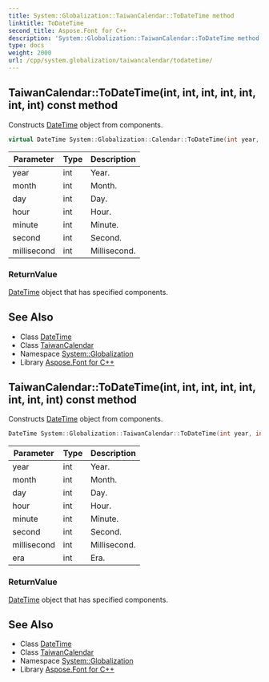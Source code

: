 ```yaml
---
title: System::Globalization::TaiwanCalendar::ToDateTime method
linktitle: ToDateTime
second_title: Aspose.Font for C++
description: 'System::Globalization::TaiwanCalendar::ToDateTime method. Constructs DateTime object from components in C++.'
type: docs
weight: 2000
url: /cpp/system.globalization/taiwancalendar/todatetime/
---
```

## TaiwanCalendar::ToDateTime(int, int, int, int, int, int, int) const method


Constructs [DateTime](../../../system/datetime/) object from components.

```cpp
virtual DateTime System::Globalization::Calendar::ToDateTime(int year, int month, int day, int hour, int minute, int second, int millisecond) const
```


| Parameter | Type | Description |
| --- | --- | --- |
| year | int | Year. |
| month | int | Month. |
| day | int | Day. |
| hour | int | Hour. |
| minute | int | Minute. |
| second | int | Second. |
| millisecond | int | Millisecond. |

### ReturnValue

[DateTime](../../../system/datetime/) object that has specified components.

## See Also

* Class [DateTime](../../../system/datetime/)
* Class [TaiwanCalendar](../)
* Namespace [System::Globalization](../../)
* Library [Aspose.Font for C++](../../../)
## TaiwanCalendar::ToDateTime(int, int, int, int, int, int, int, int) const method


Constructs [DateTime](../../../system/datetime/) object from components.

```cpp
DateTime System::Globalization::TaiwanCalendar::ToDateTime(int year, int month, int day, int hour, int minute, int second, int millisecond, int era) const override
```


| Parameter | Type | Description |
| --- | --- | --- |
| year | int | Year. |
| month | int | Month. |
| day | int | Day. |
| hour | int | Hour. |
| minute | int | Minute. |
| second | int | Second. |
| millisecond | int | Millisecond. |
| era | int | Era. |

### ReturnValue

[DateTime](../../../system/datetime/) object that has specified components.

## See Also

* Class [DateTime](../../../system/datetime/)
* Class [TaiwanCalendar](../)
* Namespace [System::Globalization](../../)
* Library [Aspose.Font for C++](../../../)
